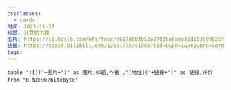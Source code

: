 ```yaml
---
cssclasses:
  - cards
时间: 2023-11-27
标题: 计算机书籍
图片: https://i1.hdslb.com/bfs/face/e617d803052a27838a8abe32d153b9982c7c0c50.jpg@240w_240h_1c_1s_!web-avatar-space-header.webp
链接: https://space.bilibili.com/12591775/video?tid=0&pn=1&keyword=&order=pubdate
tags:
---
```


```dataview
table "![]("+图片+")" as 图片,标题,作者 ,"[地址]("+链接+")" as 链接,评价
from "B-知识点/bitebyte"
```

